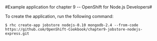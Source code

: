 #Example application for chapter 9 -- OpenShift for Node.js Developers#

To create the application, run the following command:
```
$ rhc create-app jobstore nodejs-0.10 mongodb-2.4 --from-code https://github.com/OpenShift-Cookbook/chapter9-jobstore-nodejs-express.git
```
